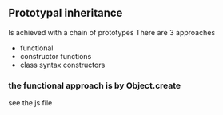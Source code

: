 ## Prototypal inheritance
Is achieved with a chain of prototypes
There are 3 approaches
- functional
- constructor functions
- class syntax constructors
### the functional approach is by Object.create
see the js file

